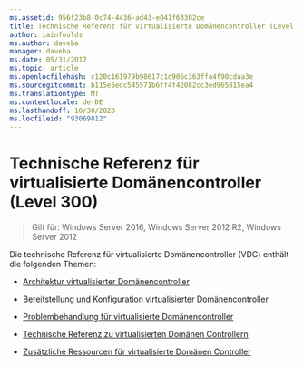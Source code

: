 ```yaml
---
ms.assetid: 956f23b8-0c74-4436-ad43-e041f63302ce
title: Technische Referenz für virtualisierte Domänencontroller (Level 300)
author: iainfoulds
ms.author: daveba
manager: daveba
ms.date: 05/31/2017
ms.topic: article
ms.openlocfilehash: c120c161979b98617c1d906c363ffa4f90cdaa3e
ms.sourcegitcommit: b115e5edc545571b6ff4f42082cc3ed965815ea4
ms.translationtype: MT
ms.contentlocale: de-DE
ms.lasthandoff: 10/30/2020
ms.locfileid: "93069812"
---
```

# <a name="virtualized-domain-controller-technical-reference-level-300"></a>Technische Referenz für virtualisierte Domänencontroller (Level 300)

>Gilt für: Windows Server 2016, Windows Server 2012 R2, Windows Server 2012

Die technische Referenz für virtualisierte Domänencontroller (VDC) enthält die folgenden Themen:

-   [Architektur virtualisierter Domänencontroller](../../../ad-ds/get-started/virtual-dc/Virtualized-Domain-Controller-Architecture.md)

-   [Bereitstellung und Konfiguration virtualisierter Domänencontroller](../../../ad-ds/get-started/virtual-dc/Virtualized-Domain-Controller-Deployment-and-Configuration.md)

-   [Problembehandlung für virtualisierte Domänencontroller](../../../ad-ds/manage/virtual-dc/Virtualized-Domain-Controller-Troubleshooting.md)

-   [Technische Referenz zu virtualisierten Domänen Controllern](../../../ad-ds/reference/virtual-dc/Virtualized-Domain-Controller-Technical-Reference-Appendix.md)

-   [Zusätzliche Ressourcen für virtualisierte Domänen Controller](../../../ad-ds/reference/virtual-dc/Virtualized-Domain-Controller-Additional-Resources.md)


